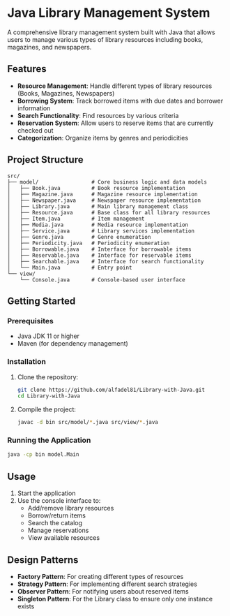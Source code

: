# Java Library Management System

A comprehensive library management system built with Java that allows users to manage various types of library resources including books, magazines, and newspapers.

## Features

- **Resource Management**: Handle different types of library resources (Books, Magazines, Newspapers)
- **Borrowing System**: Track borrowed items with due dates and borrower information
- **Search Functionality**: Find resources by various criteria
- **Reservation System**: Allow users to reserve items that are currently checked out
- **Categorization**: Organize items by genres and periodicities

## Project Structure

```
src/
├── model/                 # Core business logic and data models
│   ├── Book.java          # Book resource implementation
│   ├── Magazine.java      # Magazine resource implementation
│   ├── Newspaper.java     # Newspaper resource implementation
│   ├── Library.java       # Main library management class
│   ├── Resource.java      # Base class for all library resources
│   ├── Item.java          # Item management
│   ├── Media.java         # Media resource implementation
│   ├── Service.java       # Library services implementation
│   ├── Genre.java         # Genre enumeration
│   ├── Periodicity.java   # Periodicity enumeration
│   ├── Borrowable.java    # Interface for borrowable items
│   ├── Reservable.java    # Interface for reservable items
│   ├── Searchable.java    # Interface for search functionality
│   └── Main.java          # Entry point
└── view/
    └── Console.java       # Console-based user interface
```

## Getting Started

### Prerequisites

- Java JDK 11 or higher
- Maven (for dependency management)

### Installation

1. Clone the repository:
   ```bash
   git clone https://github.com/alfadel81/Library-with-Java.git
   cd Library-with-Java
   ```

2. Compile the project:
   ```bash
   javac -d bin src/model/*.java src/view/*.java
   ```

### Running the Application

```bash
java -cp bin model.Main
```

## Usage

1. Start the application
2. Use the console interface to:
   - Add/remove library resources
   - Borrow/return items
   - Search the catalog
   - Manage reservations
   - View available resources

## Design Patterns

- **Factory Pattern**: For creating different types of resources
- **Strategy Pattern**: For implementing different search strategies
- **Observer Pattern**: For notifying users about reserved items
- **Singleton Pattern**: For the Library class to ensure only one instance exists

